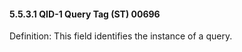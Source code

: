 #### 5.5.3.1 QID-1 Query Tag (ST) 00696

Definition: This field identifies the instance of a query.
